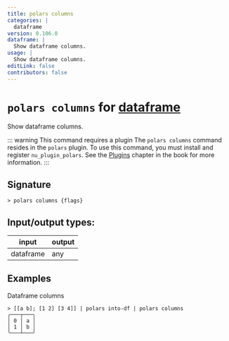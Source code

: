 ```yaml
---
title: polars columns
categories: |
  dataframe
version: 0.106.0
dataframe: |
  Show dataframe columns.
usage: |
  Show dataframe columns.
editLink: false
contributors: false
---
```

<!-- This file is automatically generated. Please edit the command in https://github.com/nushell/nushell instead. -->

# `polars columns` for [dataframe](/commands/categories/dataframe.md)

<div class='command-title'>Show dataframe columns.</div>

::: warning This command requires a plugin
The `polars columns` command resides in the `polars` plugin.
To use this command, you must install and register `nu_plugin_polars`.
See the [Plugins](/book/plugins.html) chapter in the book for more information.
:::


## Signature

```> polars columns {flags} ```


## Input/output types:

| input     | output |
| --------- | ------ |
| dataframe | any    |
## Examples

Dataframe columns
```nu
> [[a b]; [1 2] [3 4]] | polars into-df | polars columns
╭───┬───╮
│ 0 │ a │
│ 1 │ b │
╰───┴───╯

```
